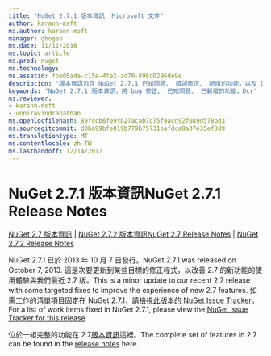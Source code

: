 ```yaml
---
title: "NuGet 2.7.1 版本資訊 |Microsoft 文件"
author: karann-msft
ms.author: karann-msft
manager: ghogen
ms.date: 11/11/2016
ms.topic: article
ms.prod: nuget
ms.technology: 
ms.assetid: fbe05ada-c15e-4fa2-ad70-898c0296de9e
description: "版本資訊包含 NuGet 2.7.1 已知問題、 錯誤修正、 新增的功能，以及 Dcr。"
keywords: "NuGet 2.7.1 版本資訊，將 bug 修正、 已知問題、 已新增的功能，Dcr"
ms.reviewer:
- karann-msft
- unniravindranathan
ms.openlocfilehash: 89fdcb6fe9fb27acab7c75f9acd92f089d578bd3
ms.sourcegitcommit: d0ba99bfe019b779b75731bafdca8a37e35ef0d9
ms.translationtype: MT
ms.contentlocale: zh-TW
ms.lasthandoff: 12/14/2017
---
```

# <a name="nuget-271-release-notes"></a><span data-ttu-id="00dab-104">NuGet 2.7.1 版本資訊</span><span class="sxs-lookup"><span data-stu-id="00dab-104">NuGet 2.7.1 Release Notes</span></span>

<span data-ttu-id="00dab-105">[NuGet 2.7 版本資訊](../release-notes/nuget-2.7.md) | [NuGet 2.7.2 版本資訊](../release-notes/nuget-2.7.2.md)</span><span class="sxs-lookup"><span data-stu-id="00dab-105">[NuGet 2.7 Release Notes](../release-notes/nuget-2.7.md) | [NuGet 2.7.2 Release Notes](../release-notes/nuget-2.7.2.md)</span></span>

<span data-ttu-id="00dab-106">NuGet 2.7.1 已於 2013 年 10 月 7 日發行。</span><span class="sxs-lookup"><span data-stu-id="00dab-106">NuGet 2.7.1 was released on October 7, 2013.</span></span>  <span data-ttu-id="00dab-107">這是次要更新到某些目標的修正程式，以改善 2.7 的新功能的使用體驗與我們最近 2.7 版。</span><span class="sxs-lookup"><span data-stu-id="00dab-107">This is a minor update to our recent 2.7 release with some targeted fixes to improve the experience of new 2.7 features.</span></span> <span data-ttu-id="00dab-108">如需工作的清單項目固定在 NuGet 2.7.1，請檢視[此版本的 NuGet Issue Tracker](http://nuget.codeplex.com/workitem/list/advanced?keyword=&status=Closed&type=All&priority=All&release=NuGet%202.7.1&assignedTo=All&component=All&sortField=LastUpdatedDate&sortDirection=Descending&page=0)。</span><span class="sxs-lookup"><span data-stu-id="00dab-108">For a list of work items fixed in NuGet 2.7.1, please view the [NuGet Issue Tracker for this release](http://nuget.codeplex.com/workitem/list/advanced?keyword=&status=Closed&type=All&priority=All&release=NuGet%202.7.1&assignedTo=All&component=All&sortField=LastUpdatedDate&sortDirection=Descending&page=0).</span></span>

<span data-ttu-id="00dab-109">位於一組完整的功能在 2.7[版本資訊](../release-notes/nuget-2.7.md)這裡。</span><span class="sxs-lookup"><span data-stu-id="00dab-109">The complete set of features in 2.7 can be found in the [release notes](../release-notes/nuget-2.7.md) here.</span></span>
